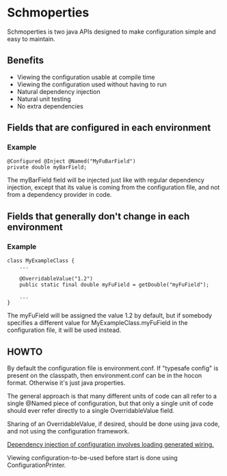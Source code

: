 # Schmoperties
Schmoperties is two java APIs designed to make configuration simple and easy to maintain.

## Benefits
* Viewing the configuration usable at compile time
* Viewing the configuration used without having to run
* Natural dependency injection
* Natural unit testing
* No extra dependencies

## Fields that are configured in each environment
### Example
	@Configured @Inject @Named("MyFuBarField")
	private double myBarField;

The myBarField field will be injected just like with regular dependency injection,
except that its value is coming from the configuration file,
and not from a dependency provider in code.

## Fields that generally don't change in each environment
### Example
	class MyExampleClass {
		...
	
		@OverridableValue("1.2")
		public static final double myFuField = getDouble("myFuField");
	
		...
	}

The myFuField will be assigned the value 1.2 by default,
but if somebody specifies a different value for MyExampleClass.myFuField in the configuration file,
it will be used instead.

## HOWTO

By default the configuration file is environment.conf. If "typesafe config" is present on the classpath,
then environment.conf can be in the hocon format. Otherwise it's just java properties.

The general approach is that many different units of code can all refer to a single @Named piece of configuration,
but that only a single unit of code should ever refer directly to a single OverridableValue field.

Sharing of an OverridableValue, if desired, should be done using java code, and not using the configuration framework.

[Dependency injection of configuration involves loading generated wiring.](DependencyInjection.md)

Viewing configuration-to-be-used before start is done using ConfigurationPrinter.

